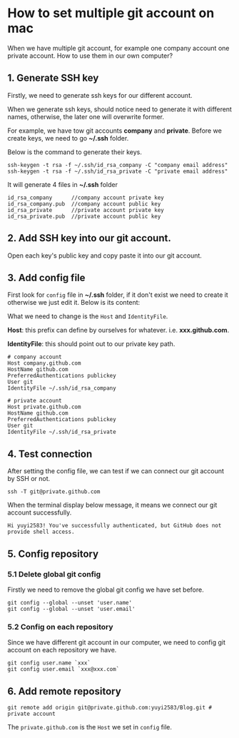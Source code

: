 # How to set multiple git account on mac

When we have multiple git account, for example one company account one private account. How to use them in our own computer?

## 1. Generate SSH key

Firstly, we need to generate ssh keys for our different account. 

When we generate ssh keys, should notice need to generate it with different names, otherwise, the later one will overwrite former.

For example, we have tow git accounts **company** and **private**. Before we create keys, we need to go **~/.ssh** folder.

 Below is the command to generate their keys.

```
ssh-keygen -t rsa -f ~/.ssh/id_rsa_company -C "company email address"
ssh-keygen -t rsa -f ~/.ssh/id_rsa_private -C "private email address"
```

It will generate 4 files in **~/.ssh** folder

```
id_rsa_company      //company account private key
id_rsa_company.pub  //company account public key
id_rsa_private      //private account private key
id_rsa_private.pub  //private account public key
```

## 2. Add SSH key into our git account.

Open each key's public key and copy paste it into our git account.

## 3. Add config file

First look for `config` file in **~/.ssh** folder, if it don't exist we need to create it otherwise we just edit it. Below is its content:

What we need to change is the `Host` and `IdentityFile`.

**Host**: this prefix can define by ourselves for whatever. i.e. **xxx.github.com**.

**IdentityFile**: this should point out to our private key path.

```
# company account
Host company.github.com 
HostName github.com
PreferredAuthentications publickey
User git
IdentityFile ~/.ssh/id_rsa_company

# private account
Host private.github.com
HostName github.com
PreferredAuthentications publickey
User git
IdentityFile ~/.ssh/id_rsa_private
```

## 4. Test connection

After setting the config file, we can test if we can connect our git account by SSH or not.

```
ssh -T git@private.github.com 
```

When the terminal display below message, it means we connect our git account successfully.

```
Hi yuyi2583! You've successfully authenticated, but GitHub does not provide shell access.
```

## 5. Config repository

### 5.1 Delete global git config

Firstly we need to remove the global git config we have set before.

```
git config --global --unset 'user.name'
git config --global --unset 'user.email'
```

### 5.2 Config on each repository

Since we have different git account in our computer, we need to config git account on each repository we have.

```
git config user.name `xxx`
git config user.email `xxx@xxx.com`
```

## 6. Add remote repository

```
git remote add origin git@private.github.com:yuyi2583/Blog.git # private account
```

The `private.github.com` is the `Host` we set in `config` file.